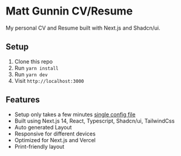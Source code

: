 # Matt Gunnin CV/Resume

My personal CV and Resume built with Next.js and Shadcn/ui.

## Setup

1. Clone this repo
2. Run `yarn install`
3. Run `yarn dev`
4. Visit `http://localhost:3000`

## Features

- Setup only takes a few minutes [single config file](./src/data/resume-data.tsx)
- Built using Next.js 14, React, Typescript, Shadcn/ui, TailwindCss
- Auto generated Layout
- Responsive for different devices
- Optimized for Next.js and Vercel
- Print-friendly layout
